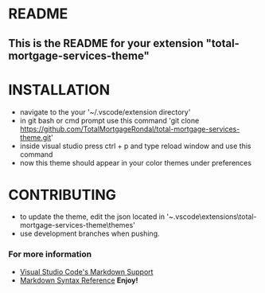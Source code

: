 # README
## This is the README for your extension "total-mortgage-services-theme"

# INSTALLATION
* navigate to the your '~/.vscode/extension directory'
* in git bash or cmd prompt use this command 'git clone https://github.com/TotalMortgageRondal/total-mortgage-services-theme.git'
* inside visual studio press ctrl + p and type reload window and use this command 
* now this theme should appear in your color themes under preferences

# CONTRIBUTING
* to update the theme, edit the json located in '~\.vscode\extensions\total-mortgage-services-theme\themes'
* use development branches when pushing.


### For more information
* [Visual Studio Code's Markdown Support](http://code.visualstudio.com/docs/languages/markdown)
* [Markdown Syntax Reference](https://help.github.com/articles/markdown-basics/)
**Enjoy!**
